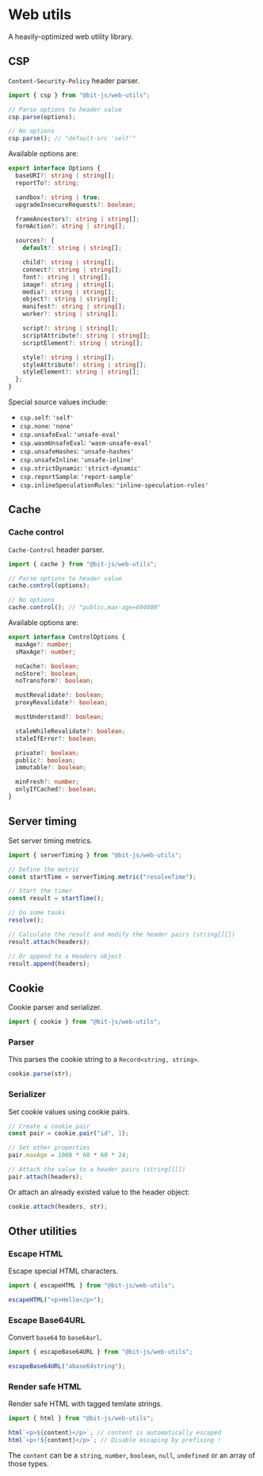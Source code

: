 # Web utils

A heavily-optimized web utility library.

## CSP

`Content-Security-Policy` header parser.

```ts
import { csp } from "@bit-js/web-utils";

// Parse options to header value
csp.parse(options);

// No options
csp.parse(); // "default-src 'self'"
```

Available options are:

```ts
export interface Options {
  baseURI?: string | string[];
  reportTo?: string;

  sandbox?: string | true;
  upgradeInsecureRequests?: boolean;

  frameAncestors?: string | string[];
  formAction?: string | string[];

  sources?: {
    default?: string | string[];

    child?: string | string[];
    connect?: string | string[];
    font?: string | string[];
    image?: string | string[];
    media?: string | string[];
    object?: string | string[];
    manifest?: string | string[];
    worker?: string | string[];

    script?: string | string[];
    scriptAttribute?: string | string[];
    scriptElement?: string | string[];

    style?: string | string[];
    styleAttribute?: string | string[];
    styleElement?: string | string[];
  };
}
```

Special source values include:

- `csp.self`: `'self'`
- `csp.none`: `'none'`
- `csp.unsafeEval`: `'unsafe-eval'`
- `csp.wasmUnsafeEval`: `'wasm-unsafe-eval'`
- `csp.unsafeHashes`: `'unsafe-hashes'`
- `csp.unsafeInline`: `'unsafe-inline'`
- `csp.strictDynamic`: `'strict-dynamic'`
- `csp.reportSample`: `'report-sample'`
- `csp.inlineSpeculationRules`: `'inline-speculation-rules'`

## Cache

### Cache control

`Cache-Control` header parser.

```ts
import { cache } from "@bit-js/web-utils";

// Parse options to header value
cache.control(options);

// No options
cache.control(); // "public,max-age=604800"
```

Available options are:

```ts
export interface ControlOptions {
  maxAge?: number;
  sMaxAge?: number;

  noCache?: boolean;
  noStore?: boolean;
  noTransform?: boolean;

  mustRevalidate?: boolean;
  proxyRevalidate?: boolean;

  mustUnderstand?: boolean;

  staleWhileRevalidate?: boolean;
  staleIfError?: boolean;

  private?: boolean;
  public?: boolean;
  immutable?: boolean;

  minFresh?: number;
  onlyIfCached?: boolean;
}
```

## Server timing

Set server timing metrics.

```ts
import { serverTiming } from "@bit-js/web-utils";

// Define the metric
const startTime = serverTiming.metric("resolveTime");

// Start the timer
const result = startTime();

// Do some tasks
resolve();

// Calculate the result and modify the header pairs (string[][])
result.attach(headers);

// Or append to a Headers object
result.append(headers);
```

## Cookie

Cookie parser and serializer.

```ts
import { cookie } from "@bit-js/web-utils";
```

### Parser

This parses the cookie string to a `Record<string, string>`.

```ts
cookie.parse(str);
```

### Serializer

Set cookie values using cookie pairs.

```ts
// Create a cookie pair
const pair = cookie.pair("id", 1);

// Set other properties
pair.maxAge = 1000 * 60 * 60 * 24;

// Attach the value to a header pairs (string[][])
pair.attach(headers);
```

Or attach an already existed value to the header object:

```ts
cookie.attach(headers, str);
```

## Other utilities

### Escape HTML

Escape special HTML characters.

```ts
import { escapeHTML } from "@bit-js/web-utils";

escapeHTML("<p>Hello</p>");
```

### Escape Base64URL

Convert `base64` to `base64url`.

```ts
import { escapeBase64URL } from "@bit-js/web-utils";

escapeBase64URL("abase64string");
```

### Render safe HTML

Render safe HTML with tagged temlate strings.

```ts
import { html } from "@bit-js/web-utils";

html`<p>${content}</p>`; // content is automatically escaped
html`<p>!${content}</p>`; // Disable escaping by prefixing !
```

The `content` can be a `string`, `number`, `boolean`, `null`, `undefined` or an array of those types.
